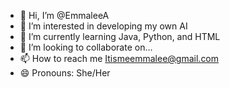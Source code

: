 - 👋 Hi, I’m @EmmaleeA
- 👀 I’m interested in developing my own AI
- 🌱 I’m currently learning Java, Python, and HTML
- 💞️ I’m looking to collaborate on...
- 📫 How to reach me Itismeemmalee@gmail.com
- 😄 Pronouns: She/Her

<!---
EmmaleeA/EmmaleeA is a ✨ special ✨ repository because its `README.md` (this file) appears on your GitHub profile.
You can click the Preview link to take a look at your changes.
--->
